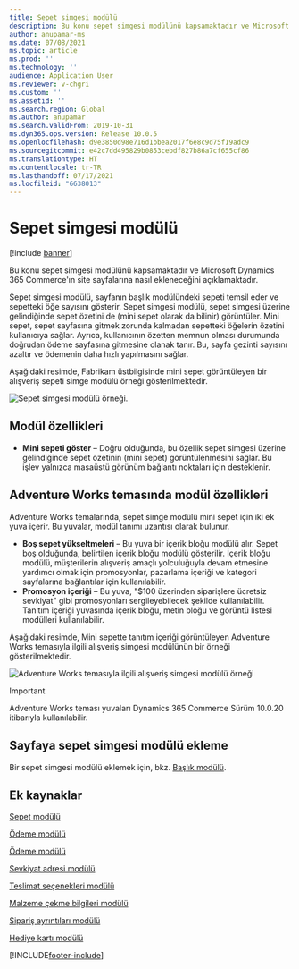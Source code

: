 ```yaml
---
title: Sepet simgesi modülü
description: Bu konu sepet simgesi modülünü kapsamaktadır ve Microsoft Dynamics 365 Commerce'ın site sayfalarına nasıl ekleneceğini açıklamaktadır.
author: anupamar-ms
ms.date: 07/08/2021
ms.topic: article
ms.prod: ''
ms.technology: ''
audience: Application User
ms.reviewer: v-chgri
ms.custom: ''
ms.assetid: ''
ms.search.region: Global
ms.author: anupamar
ms.search.validFrom: 2019-10-31
ms.dyn365.ops.version: Release 10.0.5
ms.openlocfilehash: d9e3850d98e716d1bbea2017f6e8c9d75f19adc9
ms.sourcegitcommit: e42c7dd495829b0853cebdf827b86a7cf655cf86
ms.translationtype: HT
ms.contentlocale: tr-TR
ms.lasthandoff: 07/17/2021
ms.locfileid: "6638013"
---
```

# <a name="cart-icon-module"></a>Sepet simgesi modülü

[!include [banner](includes/banner.md)]

Bu konu sepet simgesi modülünü kapsamaktadır ve Microsoft Dynamics 365 Commerce'ın site sayfalarına nasıl ekleneceğini açıklamaktadır.

Sepet simgesi modülü, sayfanın başlık modülündeki sepeti temsil eder ve sepetteki öğe sayısını gösterir. Sepet simgesi modülü, sepet simgesi üzerine gelindiğinde sepet özetini de (mini sepet olarak da bilinir) görüntüler. Mini sepet, sepet sayfasına gitmek zorunda kalmadan sepetteki öğelerin özetini kullanıcıya sağlar. Ayrıca, kullanıcının özetten memnun olması durumunda doğrudan ödeme sayfasına gitmesine olanak tanır. Bu, sayfa gezinti sayısını azaltır ve ödemenin daha hızlı yapılmasını sağlar. 

Aşağıdaki resimde, Fabrikam üstbilgisinde mini sepet görüntüleyen bir alışveriş sepeti simge modülü örneği gösterilmektedir.

![Sepet simgesi modülü örneği.](./media/ecommerce-Minicart.PNG)

## <a name="module-properties"></a>Modül özellikleri

- **Mini sepeti göster** – Doğru olduğunda, bu özellik sepet simgesi üzerine gelindiğinde sepet özetinin (mini sepet) görüntülenmesini sağlar. Bu işlev yalnızca masaüstü görünüm bağlantı noktaları için desteklenir.

## <a name="module-properties-in-the-adventure-works-theme"></a>Adventure Works temasında modül özellikleri

Adventure Works temalarında, sepet simge modülü mini sepet için iki ek yuva içerir. Bu yuvalar, modül tanımı uzantısı olarak bulunur.

- **Boş sepet yükseltmeleri** – Bu yuva bir içerik bloğu modülü alır. Sepet boş olduğunda, belirtilen içerik bloğu modülü gösterilir. İçerik bloğu modülü, müşterilerin alışveriş amaçlı yolculuğuyla devam etmesine yardımcı olmak için promosyonlar, pazarlama içeriği ve kategori sayfalarına bağlantılar için kullanılabilir.
- **Promosyon içeriği** – Bu yuva, "$100 üzerinden siparişlere ücretsiz sevkiyat" gibi promosyonları sergileyebilecek şekilde kullanılabilir. Tanıtım içeriği yuvasında içerik bloğu, metin bloğu ve görüntü listesi modülleri kullanılabilir.

Aşağıdaki resimde, Mini sepette tanıtım içeriği görüntüleyen Adventure Works temasıyla ilgili alışveriş simgesi modülünün bir örneği gösterilmektedir.

![Adventure Works temasıyla ilgili alışveriş simgesi modülü örneği](./media/AW_minicart.PNG)

> [!IMPORTANT]
> Adventure Works teması yuvaları Dynamics 365 Commerce Sürüm 10.0.20 itibarıyla kullanılabilir.

## <a name="add-a-cart-icon-module-to-a-page"></a>Sayfaya sepet simgesi modülü ekleme

Bir sepet simgesi modülü eklemek için, bkz. [Başlık modülü](author-header-module.md).

## <a name="additional-resources"></a>Ek kaynaklar

[Sepet modülü](add-cart-module.md)

[Ödeme modülü](add-checkout-module.md)

[Ödeme modülü](payment-module.md)

[Sevkiyat adresi modülü](ship-address-module.md)

[Teslimat seçenekleri modülü](delivery-options-module.md)

[Malzeme çekme bilgileri modülü](pickup-info-module.md)

[Sipariş ayrıntıları modülü](order-confirmation-module.md)

[Hediye kartı modülü](add-giftcard.md)


[!INCLUDE[footer-include](../includes/footer-banner.md)]
